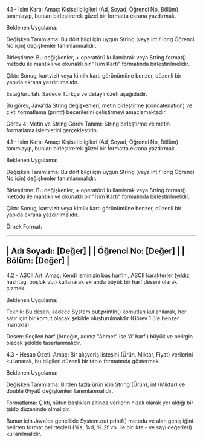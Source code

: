 4.1 - İsim Kartı:
Amaç: Kişisel bilgileri (Ad, Soyad, Öğrenci No, Bölüm) tanımlayıp, bunları birleştirerek güzel bir formatta ekrana yazdırmak.

Beklenen Uygulama:

Değişken Tanımlama: Bu dört bilgi için uygun String (veya int / long Öğrenci No için) değişkenler tanımlanmalıdır.

Birleştirme: Bu değişkenler, + operatörü kullanılarak veya String.format() metodu ile mantıklı ve okunaklı bir "İsim Kartı" formatında birleştirilmelidir.

Çıktı: Sonuç, kartvizit veya kimlik kartı görünümüne benzer, düzenli bir yapıda ekrana yazdırılmalıdır.

Estağfurullah. Sadece Türkçe ve detaylı özeti aşağıdadır.

Bu görev, Java'da String değişkenleri, metin birleştirme (concatenation) ve çıktı formatlama (printf) becerilerini geliştirmeyi amaçlamaktadır.

Görev 4: Metin ve String
Görev Tanımı:
String birleştirme ve metin formatlama işlemlerini gerçekleştirin.

4.1 - İsim Kartı:
Amaç: Kişisel bilgileri (Ad, Soyad, Öğrenci No, Bölüm) tanımlayıp, bunları birleştirerek güzel bir formatta ekrana yazdırmak.

Beklenen Uygulama:

Değişken Tanımlama: Bu dört bilgi için uygun String (veya int / long Öğrenci No için) değişkenler tanımlanmalıdır.

Birleştirme: Bu değişkenler, + operatörü kullanılarak veya String.format() metodu ile mantıklı ve okunaklı bir "İsim Kartı" formatında birleştirilmelidir.

Çıktı: Sonuç, kartvizit veya kimlik kartı görünümüne benzer, düzenli bir yapıda ekrana yazdırılmalıdır.

Örnek Format:

------------------------------
| Adı Soyadı: [Değer]        |
| Öğrenci No: [Değer]        |
| Bölüm:      [Değer]        |
------------------------------
4.2 - ASCII Art:
Amaç: Kendi isminizin baş harfini, ASCII karakterler (yıldız, hashtag, boşluk vb.) kullanarak ekranda büyük bir harf deseni olarak çizmek.

Beklenen Uygulama:

Teknik: Bu desen, sadece System.out.println() komutları kullanılarak, her satır için bir komut olacak şekilde oluşturulmalıdır (Görev 1.3'e benzer mantıkla).

Desen: Seçilen harf (örneğin, adınız "Ahmet" ise 'A' harfi) büyük ve belirgin olacak şekilde tasarlanmalıdır.

4.3 - Hesap Özeti:
Amaç: Bir alışveriş listesini (Ürün, Miktar, Fiyat) verilerini kullanarak, bu bilgileri düzenli bir tablo formatında göstermek.

Beklenen Uygulama:

Değişken Tanımlama: Birden fazla ürün için String (Ürün), int (Miktar) ve double (Fiyat) değişkenleri tanımlanmalıdır.

Formatlama: Çıktı, sütun başlıkları altında verilerin hizalı olarak yer aldığı bir tablo düzeninde olmalıdır.

Bunun için Java'da genellikle System.out.printf() metodu ve alan genişliğini belirten format belirteçleri (%s, %d, %.2f vb. ile birlikte - ve sayı değerleri) kullanılmalıdır.


